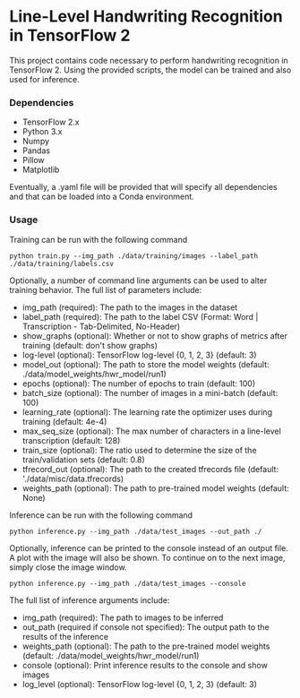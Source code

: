 # Line-Level Handwriting Recognition in TensorFlow 2

This project contains code necessary to perform handwriting recognition
in TensorFlow 2. Using the provided scripts, the model can be trained and
also used for inference.

### Dependencies
* TensorFlow 2.x
* Python 3.x
* Numpy
* Pandas
* Pillow
* Matplotlib

Eventually, a .yaml file will be provided that will specify
all dependencies and that can be loaded into a Conda environment.

### Usage

Training can be run with the following command

`python train.py --img_path ./data/training/images --label_path ./data/training/labels.csv`

Optionally, a number of command line arguments can be used to alter training behavior.
The full list of parameters include:
* img_path (required): The path to the images in the dataset
* label_path (required): The path to the label CSV (Format: Word | Transcription - Tab-Delimited, No-Header)
* show_graphs (optional): Whether or not to show graphs of metrics after training (default: don't show graphs)
* log-level (optional): TensorFlow log-level {0, 1, 2, 3} (default: 3)
* model_out (optional): The path to store the model weights (default: ./data/model_weights/hwr_model/run1)
* epochs (optional): The number of epochs to train (default: 100)
* batch_size (optional): The number of images in a mini-batch (default: 100)
* learning_rate (optional): The learning rate the optimizer uses during training (default: 4e-4)
* max_seq_size (optional): The max number of characters in a line-level transcription (default: 128)
* train_size (optional): The ratio used to determine the size of the train/validation sets (default: 0.8)
* tfrecord_out (optional): The path to the created tfrecords file (default: './data/misc/data.tfrecords)
* weights_path (optional): The path to pre-trained model weights (default: None)

Inference can be run with the following command

`python inference.py --img_path ./data/test_images --out_path ./`

Optionally, inference can be printed to the console instead
of an output file. A plot with the image will also be shown.
To continue on to the next image, simply close the image window.

`python inference.py --img_path ./data/test_images --console`

The full list of inference arguments include:
* img_path (required): The path to images to be inferred
* out_path (required if console not specified): The output path to the results of the inference
* weights_path (optional): The path to the pre-trained model weights (default: ./data/model_weights/hwr_model/run1)
* console (optional): Print inference results to the console and show images
* log_level (optional): TensorFlow log-level {0, 1, 2, 3} (default: 3)

